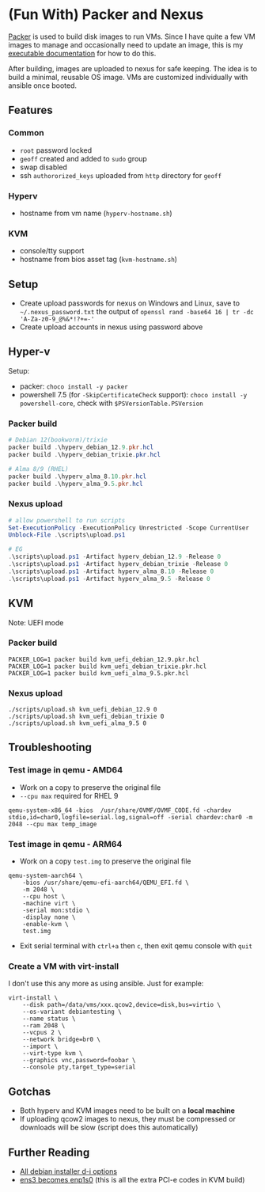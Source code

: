 # (Fun With) Packer and Nexus

[Packer](https://www.packer.io/) is used to build disk images to run VMs. Since I have quite a few VM images to manage and occasionally need to update an image, this is my [executable documentation](https://en.wikipedia.org/wiki/Infrastructure_as_code) for how to do this.

After building, images are uploaded to nexus for safe keeping. The idea is to build a minimal, reusable OS image. VMs are customized individually with ansible once booted.

## Features

### Common
* `root` password locked
* `geoff` created and added to `sudo` group
* swap disabled
* ssh `authororized_keys` uploaded from `http` directory for `geoff`

### Hyperv
* hostname from vm name (`hyperv-hostname.sh`)

### KVM
* console/tty support
* hostname from bios asset tag (`kvm-hostname.sh`)

## Setup
* Create upload passwords for nexus on Windows and Linux, save to `~/.nexus_password.txt` the output of `openssl rand -base64 16 | tr -dc 'A-Za-z0-9_@%&*!?+=-'`
* Create upload accounts in nexus using password above 

## Hyper-v
Setup:
* packer: `choco install -y packer`
* powershell 7.5 (for `-SkipCertificateCheck` support): `choco install -y powershell-core`, check with `$PSVersionTable.PSVersion`

### Packer build

```powershell
# Debian 12(bookworm)/trixie
packer build .\hyperv_debian_12.9.pkr.hcl
packer build .\hyperv_debian_trixie.pkr.hcl

# Alma 8/9 (RHEL)
packer build .\hyperv_alma_8.10.pkr.hcl
packer build .\hyperv_alma_9.5.pkr.hcl
```

### Nexus upload

```powershell
# allow powershell to run scripts
Set-ExecutionPolicy -ExecutionPolicy Unrestricted -Scope CurrentUser
Unblock-File .\scripts\upload.ps1

# EG
.\scripts\upload.ps1 -Artifact hyperv_debian_12.9 -Release 0
.\scripts\upload.ps1 -Artifact hyperv_debian_trixie -Release 0
.\scripts\upload.ps1 -Artifact hyperv_alma_8.10 -Release 0
.\scripts\upload.ps1 -Artifact hyperv_alma_9.5 -Release 0
```

## KVM

Note: UEFI mode

### Packer build

```shell
PACKER_LOG=1 packer build kvm_uefi_debian_12.9.pkr.hcl
PACKER_LOG=1 packer build kvm_uefi_debian_trixie.pkr.hcl
PACKER_LOG=1 packer build kvm_uefi_alma_9.5.pkr.hcl
```

### Nexus upload
```shell
./scripts/upload.sh kvm_uefi_debian_12.9 0
./scripts/upload.sh kvm_uefi_debian_trixie 0
./scripts/upload.sh kvm_uefi_alma_9.5 0
```

## Troubleshooting

### Test image in qemu - AMD64
* Work on a copy to preserve the original file
* `--cpu max` required for RHEL 9
```shell
qemu-system-x86_64 -bios  /usr/share/OVMF/OVMF_CODE.fd -chardev stdio,id=char0,logfile=serial.log,signal=off -serial chardev:char0 -m 2048 --cpu max temp_image
```

### Test image in qemu - ARM64
* Work on a copy `test.img` to preserve the original file
```shell
qemu-system-aarch64 \
    -bios /usr/share/qemu-efi-aarch64/QEMU_EFI.fd \
    -m 2048 \
    --cpu host \
    -machine virt \
    -serial mon:stdio \
    -display none \
    -enable-kvm \
    test.img
```
* Exit serial terminal with `ctrl+a` then `c`, then exit qemu console with `quit`


### Create a VM with virt-install

I don't use this any more as using ansible. Just for example:

```shell
virt-install \
    --disk path=/data/vms/xxx.qcow2,device=disk,bus=virtio \
    --os-variant debiantesting \
    --name status \
    --ram 2048 \
    --vcpus 2 \
    --network bridge=br0 \
    --import \
    --virt-type kvm \
    --graphics vnc,password=foobar \
    --console pty,target_type=serial
```

## Gotchas
* Both hyperv and KVM images need to be built on a **local machine**
* If uploading qcow2 images to nexus, they must be compressed or downloads will be slow (script does this automatically)

## Further Reading

* [All debian installer d-i options](https://preseed.debian.net/debian-preseed/bookworm/amd64-main-full.txt)
* [ens3 becomes enp1s0](https://discuss.hashicorp.com/t/using-qemu-builder-gives-network-ens3-after-importing-in-virt-manager-it-becomes-enp1s0/36197/3) (this is all the extra PCI-e codes in KVM build)

